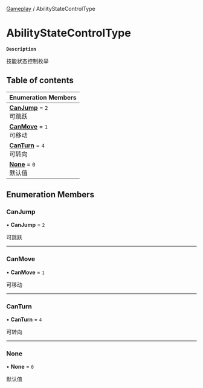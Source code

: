 [Gameplay](../modules/Gameplay.Gameplay.md) / AbilityStateControlType

# AbilityStateControlType <Badge type="tip" text="Enumeration" />

**`Description`**

技能状态控制枚举

## Table of contents

| Enumeration Members                                                                   |
| :------------------------------------------------------------------------------------ |
| **[CanJump](Gameplay.Gameplay.AbilityStateControlType.md#canjump)** = `2` <br> 可跳跃 |
| **[CanMove](Gameplay.Gameplay.AbilityStateControlType.md#canmove)** = `1` <br> 可移动 |
| **[CanTurn](Gameplay.Gameplay.AbilityStateControlType.md#canturn)** = `4` <br> 可转向 |
| **[None](Gameplay.Gameplay.AbilityStateControlType.md#none)** = `0` <br> 默认值       |

## Enumeration Members

### CanJump

• **CanJump** = `2`

可跳跃

---

### CanMove

• **CanMove** = `1`

可移动

---

### CanTurn

• **CanTurn** = `4`

可转向

---

### None

• **None** = `0`

默认值
